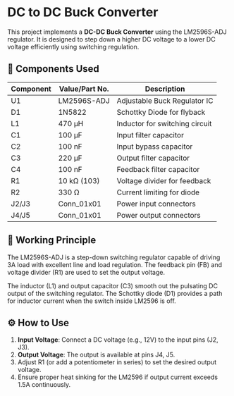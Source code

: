 # DC to DC Buck Converter

This project implements a **DC-DC Buck Converter** using the LM2596S-ADJ regulator. It is designed to step down a higher DC voltage to a lower DC voltage efficiently using switching regulation.

## 🧩 Components Used

| Component      | Value/Part No.   | Description                        |
|----------------|------------------|------------------------------------|
| U1             | LM2596S-ADJ      | Adjustable Buck Regulator IC       |
| D1             | 1N5822           | Schottky Diode for flyback         |
| L1             | 470 µH           | Inductor for switching circuit     |
| C1             | 100 µF           | Input filter capacitor              |
| C2             | 100 nF           | Input bypass capacitor              |
| C3             | 220 µF           | Output filter capacitor             |
| C4             | 100 nF           | Feedback filter capacitor           |
| R1             | 10 kΩ (103)      | Voltage divider for feedback        |
| R2             | 330 Ω            | Current limiting for diode          |
| J2/J3          | Conn_01x01       | Power input connectors              |
| J4/J5          | Conn_01x01       | Power output connectors             |

## 🔧 Working Principle

The LM2596S-ADJ is a step-down switching regulator capable of driving 3A load with excellent line and load regulation. The feedback pin (FB) and voltage divider (R1) are used to set the output voltage.

The inductor (L1) and output capacitor (C3) smooth out the pulsating DC output of the switching regulator. The Schottky diode (D1) provides a path for inductor current when the switch inside LM2596 is off.

## ⚙️ How to Use

1. **Input Voltage**: Connect a DC voltage (e.g., 12V) to the input pins (J2, J3).
2. **Output Voltage**: The output is available at pins J4, J5.
3. Adjust R1 (or add a potentiometer in series) to set the desired output voltage.
4. Ensure proper heat sinking for the LM2596 if output current exceeds 1.5A continuously.
